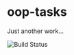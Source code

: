 # oop-tasks

Just another work...

![Build Status](https://travis-ci.org/cunhazera/oop-tasks.svg?branch=master)
